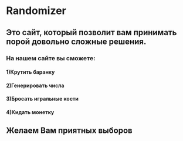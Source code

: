 # Randomizer
## Это сайт, который позволит вам принимать порой довольно сложные решения.
### На нашем сайте вы сможете:
#### 1)Крутить баранку
#### 2)Генерировать числа
#### 3)Бросать игральные кости
#### 4)Кидать монетку
## Желаем Вам приятных выборов
